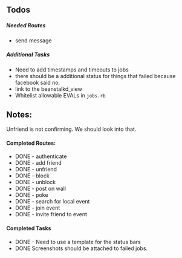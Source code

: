 ## Todos

##### Needed Routes

* send message

##### Additional Tasks

* Need to add timestamps and timeouts to jobs
* there should be a additional status for things that failed because facebook said no.
* link to the beanstalkd_view
* Whitelist allowable EVALs in `jobs.rb`

## Notes: 

Unfriend is not confirming.  We should look into that.

#### Completed Routes:

* DONE - authenticate
* DONE - add friend
* DONE - unfriend
* DONE - block
* DONE - unblock
* DONE - post on wall
* DONE - poke
* DONE - search for local event
* DONE - join event
* DONE - invite friend to event

#### Completed Tasks

* DONE - Need to use a template for the status bars
* DONE Screenshots should be attached to failed jobs.

